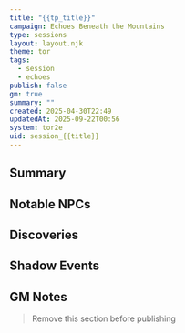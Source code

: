 ```yaml
---
title: "{{tp_title}}"
campaign: Echoes Beneath the Mountains
type: sessions
layout: layout.njk
theme: tor
tags:
  - session
  - echoes
publish: false
gm: true
summary: ""
created: 2025-04-30T22:49
updatedAt: 2025-09-22T00:56
system: tor2e
uid: session_{{title}}
---
```


## Summary

## Notable NPCs

## Discoveries

## Shadow Events

## GM Notes
> Remove this section before publishing
